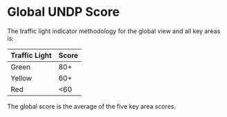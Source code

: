 # Global UNDP Score

The traffic light indicator methodology for the global view and all key areas is:

| Traffic Light | Score |
| ------------- | ----- |
| Green         | 80+   |
| Yellow        | 60+   |
| Red           | <60   |

The global score is the average of the five key area scores.
